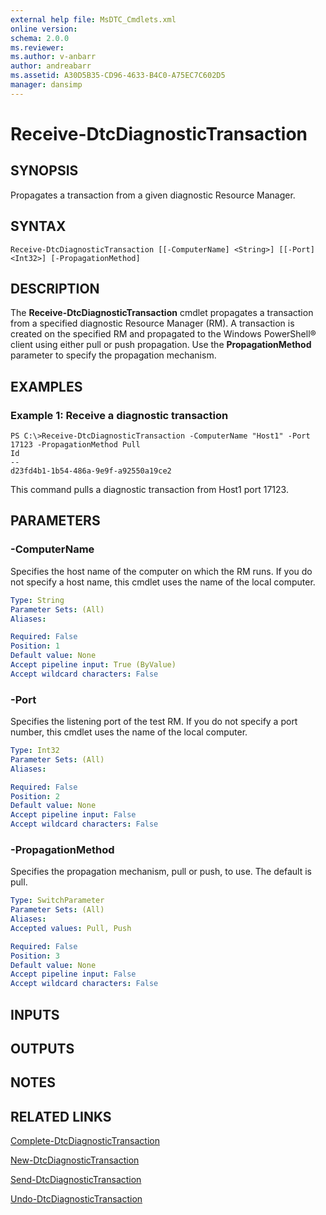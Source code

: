 ```yaml
---
external help file: MsDTC_Cmdlets.xml
online version: 
schema: 2.0.0
ms.reviewer:
ms.author: v-anbarr
author: andreabarr
ms.assetid: A30D5B35-CD96-4633-B4C0-A75EC7C602D5
manager: dansimp
---
```


# Receive-DtcDiagnosticTransaction

## SYNOPSIS
Propagates a transaction from a given diagnostic Resource Manager.

## SYNTAX

```
Receive-DtcDiagnosticTransaction [[-ComputerName] <String>] [[-Port] <Int32>] [-PropagationMethod]
```

## DESCRIPTION
The **Receive-DtcDiagnosticTransaction** cmdlet propagates a transaction from a specified diagnostic Resource Manager (RM).
A transaction is created on the specified RM and propagated to the Windows PowerShell® client using either pull or push propagation.
Use the **PropagationMethod** parameter to specify the propagation mechanism.

## EXAMPLES

### Example 1: Receive a diagnostic transaction
```
PS C:\>Receive-DtcDiagnosticTransaction -ComputerName "Host1" -Port 17123 -PropagationMethod Pull
Id
--
d23fd4b1-1b54-486a-9e9f-a92550a19ce2
```

This command pulls a diagnostic transaction from Host1 port 17123.

## PARAMETERS

### -ComputerName
Specifies the host name of the computer on which the RM runs.
If you do not specify a host name, this cmdlet uses the name of the local computer.

```yaml
Type: String
Parameter Sets: (All)
Aliases: 

Required: False
Position: 1
Default value: None
Accept pipeline input: True (ByValue)
Accept wildcard characters: False
```

### -Port
Specifies the listening port of the test RM.
If you do not specify a port number, this cmdlet uses the name of the local computer.

```yaml
Type: Int32
Parameter Sets: (All)
Aliases: 

Required: False
Position: 2
Default value: None
Accept pipeline input: False
Accept wildcard characters: False
```

### -PropagationMethod
Specifies the propagation mechanism, pull or push, to use.
The default is pull.

```yaml
Type: SwitchParameter
Parameter Sets: (All)
Aliases: 
Accepted values: Pull, Push

Required: False
Position: 3
Default value: None
Accept pipeline input: False
Accept wildcard characters: False
```

## INPUTS

## OUTPUTS

## NOTES

## RELATED LINKS

[Complete-DtcDiagnosticTransaction](./Complete-DtcDiagnosticTransaction.md)

[New-DtcDiagnosticTransaction](./New-DtcDiagnosticTransaction.md)

[Send-DtcDiagnosticTransaction](./Send-DtcDiagnosticTransaction.md)

[Undo-DtcDiagnosticTransaction](./Undo-DtcDiagnosticTransaction.md)

